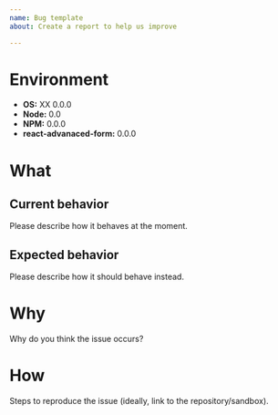 ```yaml
---
name: Bug template
about: Create a report to help us improve

---
```


# Environment

* **OS:** XX 0.0.0
* **Node:** 0.0
* **NPM:** 0.0.0
* **react-advanaced-form:** 0.0.0

# What

## Current behavior
Please describe how it behaves at the moment.

## Expected behavior
Please describe how it should behave instead.

# Why
Why do you think the issue occurs?

# How
Steps to reproduce the issue (ideally, link to the repository/sandbox).
